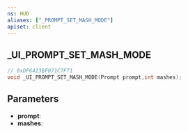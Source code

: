 ```yaml
---
ns: HUD
aliases: ["_PROMPT_SET_MASH_MODE"]
apiset: client
---
```

## _UI_PROMPT_SET_MASH_MODE

```c
// 0xDF6423BF071C7F71
void _UI_PROMPT_SET_MASH_MODE(Prompt prompt,int mashes);
```


## Parameters
* **prompt**:
* **mashes**:



